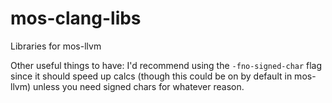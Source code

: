 # mos-clang-libs
Libraries for mos-llvm


Other useful things to have:
I'd recommend using the `-fno-signed-char` flag since it should speed up calcs (though this could be on by default in mos-llvm) unless you need signed chars for whatever reason.
